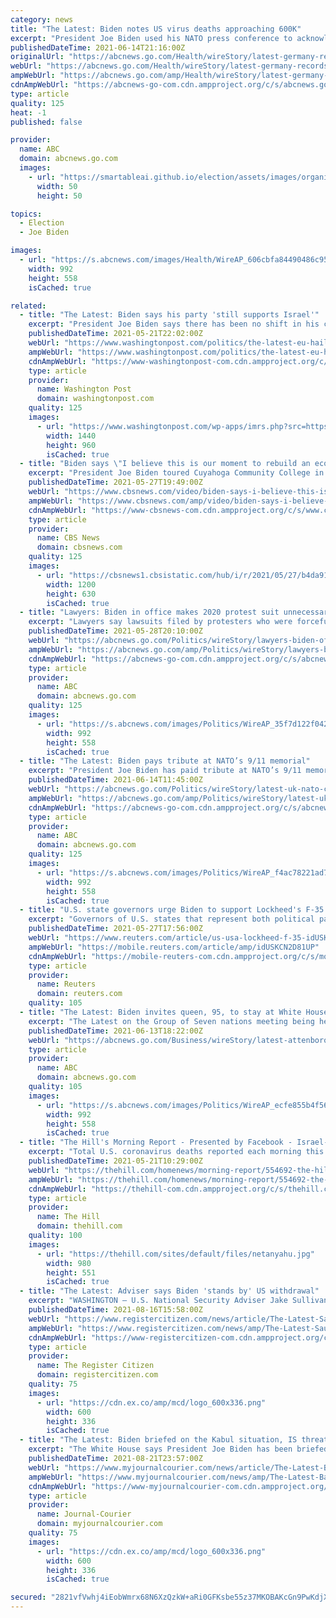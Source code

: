 ```yaml
---
category: news
title: "The Latest: Biden notes US virus deaths approaching 600K"
excerpt: "President Joe Biden used his NATO press conference to acknowledge the approaching grim milestone of 600,000 Americans dead from the coronavirus pandemic and to urge more Americans to get vaccinated"
publishedDateTime: 2021-06-14T21:16:00Z
originalUrl: "https://abcnews.go.com/Health/wireStory/latest-germany-records-fewest-virus-cases-months-78261940"
webUrl: "https://abcnews.go.com/Health/wireStory/latest-germany-records-fewest-virus-cases-months-78261940"
ampWebUrl: "https://abcnews.go.com/amp/Health/wireStory/latest-germany-records-fewest-virus-cases-months-78261940"
cdnAmpWebUrl: "https://abcnews-go-com.cdn.ampproject.org/c/s/abcnews.go.com/amp/Health/wireStory/latest-germany-records-fewest-virus-cases-months-78261940"
type: article
quality: 125
heat: -1
published: false

provider:
  name: ABC
  domain: abcnews.go.com
  images:
    - url: "https://smartableai.github.io/election/assets/images/organizations/abcnews.go.com-50x50.jpg"
      width: 50
      height: 50

topics:
  - Election
  - Joe Biden

images:
  - url: "https://s.abcnews.com/images/Health/WireAP_606cbfa84490486c95b5acda2009f50b_16x9_992.jpg"
    width: 992
    height: 558
    isCached: true

related:
  - title: "The Latest: Biden says his party 'still supports Israel'"
    excerpt: "President Joe Biden says there has been no shift in his commitment to Israel’s security, but insisted a two-state solution that includes a state for Palestinians remains “the only answer” to that conf"
    publishedDateTime: 2021-05-21T22:02:00Z
    webUrl: "https://www.washingtonpost.com/politics/the-latest-eu-hails-gaza-cease-fire-calls-for-peace-talks/2021/05/21/12fb6d5c-ba17-11eb-bc4a-62849cf6cca9_story.html"
    ampWebUrl: "https://www.washingtonpost.com/politics/the-latest-eu-hails-gaza-cease-fire-calls-for-peace-talks/2021/05/21/12fb6d5c-ba17-11eb-bc4a-62849cf6cca9_story.html?outputType=amp"
    cdnAmpWebUrl: "https://www-washingtonpost-com.cdn.ampproject.org/c/s/www.washingtonpost.com/politics/the-latest-eu-hails-gaza-cease-fire-calls-for-peace-talks/2021/05/21/12fb6d5c-ba17-11eb-bc4a-62849cf6cca9_story.html?outputType=amp"
    type: article
    provider:
      name: Washington Post
      domain: washingtonpost.com
    quality: 125
    images:
      - url: "https://www.washingtonpost.com/wp-apps/imrs.php?src=https://arc-anglerfish-washpost-prod-washpost.s3.amazonaws.com/public/KTHNPHV2Q4I6XPCKMKCJZ5WMVE.jpg&w=1440"
        width: 1440
        height: 960
        isCached: true
  - title: "Biden says \"I believe this is our moment to rebuild an economy\""
    excerpt: "President Joe Biden toured Cuyahoga Community College in Cleveland on Thursday and touted his economic recovery plans. \"Wall Street did not build this country,\" the president said. \"The middle class built this country."
    publishedDateTime: 2021-05-27T19:49:00Z
    webUrl: "https://www.cbsnews.com/video/biden-says-i-believe-this-is-our-moment-to-rebuild-an-economy/"
    ampWebUrl: "https://www.cbsnews.com/amp/video/biden-says-i-believe-this-is-our-moment-to-rebuild-an-economy/"
    cdnAmpWebUrl: "https://www-cbsnews-com.cdn.ampproject.org/c/s/www.cbsnews.com/amp/video/biden-says-i-believe-this-is-our-moment-to-rebuild-an-economy/"
    type: article
    provider:
      name: CBS News
      domain: cbsnews.com
    quality: 125
    images:
      - url: "https://cbsnews1.cbsistatic.com/hub/i/r/2021/05/27/b4da91f6-0a24-4833-98d4-5172e63eafc2/thumbnail/1200x630/85340a156461e968b9635e5794d705e5/cbsn-fusion-biden-says-i-believe-this-is-our-moment-to-rebuild-an-economy-thumbnail-724455-640x360.jpg"
        width: 1200
        height: 630
        isCached: true
  - title: "Lawyers: Biden in office makes 2020 protest suit unnecessary"
    excerpt: "Lawyers say lawsuits filed by protesters who were forcefully removed from a park near the White House before a photo op by former President Donald Trump should be dismissed"
    publishedDateTime: 2021-05-28T20:10:00Z
    webUrl: "https://abcnews.go.com/Politics/wireStory/lawyers-biden-office-makes-2020-protest-suit-unnecessary-77969542"
    ampWebUrl: "https://abcnews.go.com/amp/Politics/wireStory/lawyers-biden-office-makes-2020-protest-suit-unnecessary-77969542"
    cdnAmpWebUrl: "https://abcnews-go-com.cdn.ampproject.org/c/s/abcnews.go.com/amp/Politics/wireStory/lawyers-biden-office-makes-2020-protest-suit-unnecessary-77969542"
    type: article
    provider:
      name: ABC
      domain: abcnews.go.com
    quality: 125
    images:
      - url: "https://s.abcnews.com/images/Politics/WireAP_35f7d122f04244f582f753f9a7d005ba_16x9_992.jpg"
        width: 992
        height: 558
        isCached: true
  - title: "The Latest: Biden pays tribute at NATO’s 9/11 memorial"
    excerpt: "President Joe Biden has paid tribute at NATO’s 9/11 memorial as he wraps up his meeting with members of the military alliance"
    publishedDateTime: 2021-06-14T11:45:00Z
    webUrl: "https://abcnews.go.com/Politics/wireStory/latest-uk-nato-china-rival-russia-78263126"
    ampWebUrl: "https://abcnews.go.com/amp/Politics/wireStory/latest-uk-nato-china-rival-russia-78263126"
    cdnAmpWebUrl: "https://abcnews-go-com.cdn.ampproject.org/c/s/abcnews.go.com/amp/Politics/wireStory/latest-uk-nato-china-rival-russia-78263126"
    type: article
    provider:
      name: ABC
      domain: abcnews.go.com
    quality: 125
    images:
      - url: "https://s.abcnews.com/images/Politics/WireAP_f4ac78221ad745bd88c0755101e44a82_16x9_992.jpg"
        width: 992
        height: 558
        isCached: true
  - title: "U.S. state governors urge Biden to support Lockheed's F-35 jet"
    excerpt: "Governors of U.S. states that represent both political parties have written letters to President Joe Biden supporting the purchase of F-35 jets made by Lockheed Martin Co."
    publishedDateTime: 2021-05-27T17:56:00Z
    webUrl: "https://www.reuters.com/article/us-usa-lockheed-f-35-idUSKCN2D81UP"
    ampWebUrl: "https://mobile.reuters.com/article/amp/idUSKCN2D81UP"
    cdnAmpWebUrl: "https://mobile-reuters-com.cdn.ampproject.org/c/s/mobile.reuters.com/article/amp/idUSKCN2D81UP"
    type: article
    provider:
      name: Reuters
      domain: reuters.com
    quality: 105
  - title: "The Latest: Biden invites queen, 95, to stay at White House"
    excerpt: "The Latest on the Group of Seven nations meeting being held in England: WINDSOR, England - U.S. President Joe Biden says he has invited Queen Elizabeth II to stay at the White House. Biden and his wife,"
    publishedDateTime: 2021-06-13T18:22:00Z
    webUrl: "https://abcnews.go.com/Business/wireStory/latest-attenborough-speed-climate-action-78249177"
    type: article
    provider:
      name: ABC
      domain: abcnews.go.com
    quality: 105
    images:
      - url: "https://s.abcnews.com/images/Politics/WireAP_ecfe855b4f5640439bfb1312a12ee4d5_16x9_992.jpg"
        width: 992
        height: 558
        isCached: true
  - title: "The Hill's Morning Report - Presented by Facebook - Israel-Hamas cease-fire underway; Biden praises 'unconditional' truce"
    excerpt: "Total U.S. coronavirus deaths reported each morning this week: Monday, 585,970; Tuesday, 586,359; Wednesday, 587,219; Thursday, 587,874. Friday, 588,539. A cease-fire took effect between Israel and Hamas hours after Israeli Prime Minister Benjamin Netanyahu ’s Security Cabinet approved a unilateral halt to an 11-day military operation in the Gaza Strip."
    publishedDateTime: 2021-05-21T10:29:00Z
    webUrl: "https://thehill.com/homenews/morning-report/554692-the-hills-morning-report"
    ampWebUrl: "https://thehill.com/homenews/morning-report/554692-the-hills-morning-report?amp"
    cdnAmpWebUrl: "https://thehill-com.cdn.ampproject.org/c/s/thehill.com/homenews/morning-report/554692-the-hills-morning-report?amp"
    type: article
    provider:
      name: The Hill
      domain: thehill.com
    quality: 100
    images:
      - url: "https://thehill.com/sites/default/files/netanyahu.jpg"
        width: 980
        height: 551
        isCached: true
  - title: "The Latest: Adviser says Biden 'stands by' US withdrawal"
    excerpt: "WASHINGTON — U.S. National Security Adviser Jake Sullivan says the failure of the Afghan military is to blame for the Taliban’s swift takeover of Afghanistan. Sullivan said Monday that President Joe Biden didn’t want the U."
    publishedDateTime: 2021-08-16T15:58:00Z
    webUrl: "https://www.registercitizen.com/news/article/The-Latest-Saudi-embassy-evacuated-N-Zealand-16389151.php"
    ampWebUrl: "https://www.registercitizen.com/news/amp/The-Latest-Saudi-embassy-evacuated-N-Zealand-16389151.php"
    cdnAmpWebUrl: "https://www-registercitizen-com.cdn.ampproject.org/c/s/www.registercitizen.com/news/amp/The-Latest-Saudi-embassy-evacuated-N-Zealand-16389151.php"
    type: article
    provider:
      name: The Register Citizen
      domain: registercitizen.com
    quality: 75
    images:
      - url: "https://cdn.ex.co/amp/mcd/logo_600x336.png"
        width: 600
        height: 336
        isCached: true
  - title: "The Latest: Biden briefed on the Kabul situation, IS threat"
    excerpt: "The White House says President Joe Biden has been briefed by members of his national security team on the evolving situation in Afghanistan. Biden and his team met on Saturday in the White House Situation Room to discuss the security situation and counterterrorism operations,"
    publishedDateTime: 2021-08-21T23:57:00Z
    webUrl: "https://www.myjournalcourier.com/news/article/The-Latest-Bahrain-says-allows-airport-use-for-16402260.php"
    ampWebUrl: "https://www.myjournalcourier.com/news/amp/The-Latest-Bahrain-says-allows-airport-use-for-16402260.php"
    cdnAmpWebUrl: "https://www-myjournalcourier-com.cdn.ampproject.org/c/s/www.myjournalcourier.com/news/amp/The-Latest-Bahrain-says-allows-airport-use-for-16402260.php"
    type: article
    provider:
      name: Journal-Courier
      domain: myjournalcourier.com
    quality: 75
    images:
      - url: "https://cdn.ex.co/amp/mcd/logo_600x336.png"
        width: 600
        height: 336
        isCached: true

secured: "2821vfVwhj4iEobWmrx68N6XzQzkW+aRi0GFKsbe55z37MKOBAKcGn9PwKdjXdEAZwfgFd8G05qv//0xaYD+9wQNnkz7uoxyVFrkhEsKfvUsE79OTAt8gJcP9NeBtdn2U5rKWQljv8x71C4OuazhnhDaFCtgwe6pSIrmI1yyD4iqtIJrJ2BVaUL5TzgYj1N2EXEKGZ7WnGaWn0RwmCib5kK+gqVZSwN38+3ncRDk2Je9AyFNehwP3q/kz/go8LjoGLw+gNPeizqfVGMOB5ObN13wGEVoYHoyHIYWnsEMTHPKI0lFSKUDV38KZbWIbBTfb4FK+MzRhIUDLUE9XseYq6ReBn802GrLD/L+m0Qs8fA=;q98VOf9xWl3OAViVTCZZ6w=="
---
```


